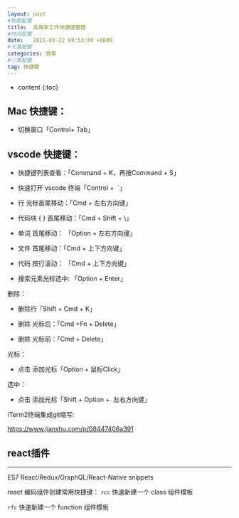 ```yaml
---
layout: post
#标题配置
title:  高效率工作快捷键整理
#时间配置
date:   2021-03-22 09:53:00 +0800
#大类配置
categories: 效率
#小类配置
tag: 快捷键
---
```


* content
{:toc}


## Mac 快捷键：

* 切换窗口「Control+ Tab」

## vscode 快捷键：

* 快捷键列表查看：「Command + K，再按Command + S」

* 快速打开 vscode 终端「Control +  `」

* 行 光标首尾移动：「Cmd + 左右方向键」

* 代码块 { }   首尾移动：「Cmd + Shift + \」

* 单词  首尾移动： 「Option + 左右方向键」

* 文件 首尾移动：「Cmd + 上下方向键」

* 代码 按行滚动： 「Cmd + 上下方向键」

* 搜索元素光标选中:  「Option + Enter」

删除：

* 删除行「Shift + Cmd + K」

* 删除 光标后：「Cmd +Fn + Delete」

* 删除 光标前：「Cmd + Delete」

光标：

* 点击 添加光标「Option + 鼠标Click」

选中：

* 点击 添加光标「Shift + Option +  左右方向键」

iTerm2终端集成git缩写:

https://www.jianshu.com/p/08447406a391


## react插件 
-----
ES7 React/Redux/GraphQL/React-Native snippets 

react 编码组件创建常用快捷键：
`rcc` 快速新建一个 class 组件模板

`rfc` 快速新建一个 function 组件模板